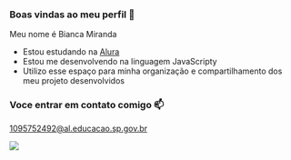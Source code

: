 ### Boas vindas ao meu perfil 💙

Meu nome é Bianca Miranda 

- Estou estudando na [Alura](https://www.alura.com.br)
- Estou me desenvolvendo na linguagem JavaScripty
- Utilizo esse espaço para minha organização e compartilhamento dos meu projeto desenvolvidos

### Voce entrar em contato comigo 📫

1095752492@al.educacao.sp.gov.br

![](https://media1.tenor.com/m/C7gxKXefi7sAAAAd/jisoo.gif)
